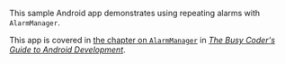 This sample Android app demonstrates
using repeating alarms with `AlarmManager`.

This app is covered in 
[the chapter on `AlarmManager`](https://commonsware.com/Android/previews/alarmmanager-and-the-scheduled-service-pattern)
in [*The Busy Coder's Guide to Android Development*](https://commonsware.com/Android/).

